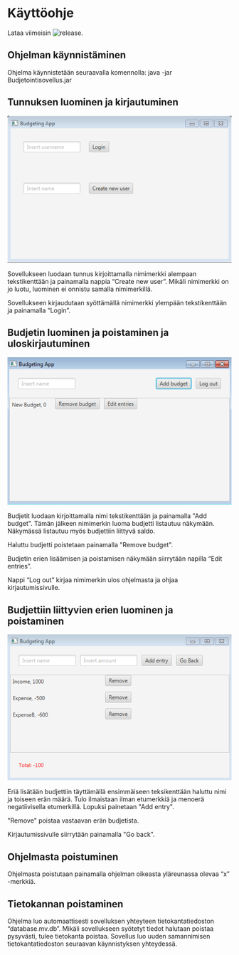 # Käyttöohje

Lataa viimeisin ![release](https://github.com/parissak/ot-harjoitustyo/releases/tag/viikko6).

## Ohjelman käynnistäminen

Ohjelma käynnistetään seuraavalla komennolla: java -jar Budjetointisovellus.jar

## Tunnuksen luominen ja kirjautuminen

![alt text](https://github.com/parissak/ot-harjoitustyo/blob/master/dokumentaatio/kuvat/Kirjautuminen.PNG)

Sovellukseen luodaan tunnus kirjoittamalla nimimerkki alempaan tekstikenttään ja painamalla nappia “Create new user”. Mikäli nimimerkki on jo luotu, luominen ei onnistu samalla nimimerkillä. 

Sovellukseen kirjaudutaan syöttämällä nimimerkki ylempään tekstikenttään ja painamalla “Login”.

## Budjetin luominen ja poistaminen ja uloskirjautuminen

![alt text](https://github.com/parissak/ot-harjoitustyo/blob/master/dokumentaatio/kuvat/Budjettinakyma.PNG)

Budjetit luodaan kirjoittamalla nimi tekstikenttään ja painamalla "Add budget". Tämän jälkeen nimimerkin luoma budjetti listautuu näkymään. Näkymässä listautuu myös budjettiin liittyvä saldo.

Haluttu budjetti poistetaan painamalla "Remove budget".

Budjetin erien lisäämisen ja poistamisen näkymään siirrytään napilla “Edit entries”.

Nappi “Log out” kirjaa nimimerkin ulos ohjelmasta ja ohjaa kirjautumissivulle.

## Budjettiin liittyvien erien luominen ja poistaminen

![alt text](https://github.com/parissak/ot-harjoitustyo/blob/master/dokumentaatio/kuvat/Eranakyma.PNG)

Eriä lisätään budjettiin täyttämällä ensimmäiseen teksikenttään haluttu nimi ja toiseen erän määrä. Tulo ilmaistaan ilman etumerkkiä ja menoerä negatiivisella etumerkillä. Lopuksi painetaan "Add entry".

"Remove" poistaa vastaavan erän budjetista.

Kirjautumissivulle siirrytään painamalla "Go back".

## Ohjelmasta poistuminen

Ohjelmasta poistutaan painamalla ohjelman oikeasta yläreunassa olevaa “x” -merkkiä.

## Tietokannan poistaminen

Ohjelma luo automaattisesti sovelluksen yhteyteen tietokantatiedoston “database.mv.db”. Mikäli sovellukseen syötetyt tiedot halutaan poistaa pysyvästi, tulee tietokanta poistaa. Sovellus luo uuden samannimisen tietokantatiedoston seuraavan käynnistyksen yhteydessä.
